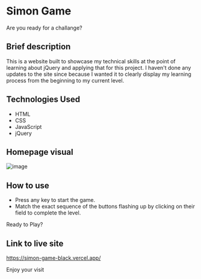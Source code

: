 # Simon Game

Are you ready for a challange? 
	
## Brief description
This is a website built to showcase my technical skills at the point of learning about jQuery and applying that for this project.
I haven't done any updates to the site since because I wanted it to clearly display my learning process from the beginning to my current level.

## Technologies Used

* HTML
* CSS
* JavaScript
* jQuery
	
## Homepage visual

![image](https://user-images.githubusercontent.com/124366412/224254053-a5d6dcaa-df29-4b77-b303-66e94af69d9a.png)

## How to use
* Press any key to start the game.
* Match the exact sequence of the buttons flashing up by clicking on their field to complete the level.

Ready to Play?
	
## Link to live site
https://simon-game-black.vercel.app/

Enjoy your visit
